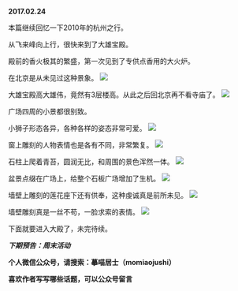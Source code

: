 
          
**2017.02.24**

本篇继续回忆一下2010年的杭州之行。

从飞来峰向上行，很快来到了大雄宝殿。

殿前的香火极其的繁盛，第一次见到了专供点香用的大火炉。

在北京是从未见过这种景象。
![](http://imglf0.nosdn.127.net/img/OVFxSU5nbWYxY2xWVGFHeVByR1FjNHZvMTRubjFiNTRuL2xnOXpXSVQ2Yz0.jpg)


大雄宝殿高大雄伟，竟然有3层楼高。从此之后回北京再不看寺庙了。
![](http://imglf0.nosdn.127.net/img/SUhuS2xEbngyU0pLSWZITS8wVjBUR21qSVFWTE9GMTBob3RGWDY1ekJUaz0.jpg)


广场四周的小景都很别致。

小狮子形态各异，各种各样的姿态非常可爱。
![](http://imglf.nosdn.127.net/img/Y1BpUGtMYnpsQnBuWmlidTRpZTh2Y241bUt6a0o4ckQ4Z010NjVOL2hWND0.jpg)


窗上雕刻的人物表情也是各有不同，非常繁复。
![](http://imglf.nosdn.127.net/img/V1gvWm9USXdYSzNKTTBRaTlqNEZTWFBSWGZQZW9rSktzRnZEQmdkL3ZrUT0.jpg)


石柱上爬着青苔，圆润无比，和周围的景色浑然一体。
![](http://imglf2.nosdn.127.net/img/T2pZMEovZUg1QjZLUG9GSHJpcENuRzRpNFFRbm5QUXdMcVQvR1RvelhwTT0.jpg)


盆景点缀在广场上，给整个石板广场增加了生机。
![](http://imglf.nosdn.127.net/img/VzBWMnhGMW9vaHlxTXF4K2M0NlVzOTBvejc2Uy95QnNpcWpMS05RdGx3az0.jpg)


墙壁上雕刻的莲花座下还有供奉，这种虔诚真是前所未见。
![](http://imglf.nosdn.127.net/img/ZWZhRnRnRUdweldDRG1BdC9GTzJjaGZYalJlb3JncWd4RmRLUkVDY0xOVT0.jpg)


墙壁雕刻真是一丝不苟，一脸求索的表情。
![](http://imglf0.nosdn.127.net/img/eVVEb3I4MUppdURPMlJmb3BOUnBUeWRySFlUQU9Zd1JNaUxBaWRSWFBXOD0.jpg)


下面就要进入大殿了，未完待续。


***下期预告：周末活动***


**个人微信公众号，请搜索：摹喵居士（momiaojushi）**

**喜欢作者写写哪些话题，可以公众号留言**

        